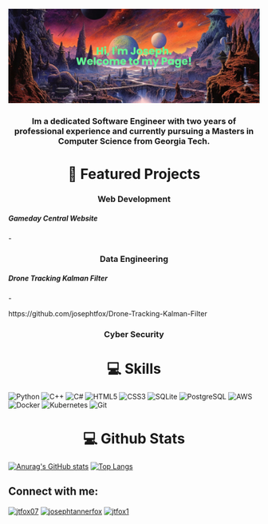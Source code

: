 ![Image Alt Text](https://github.com/josephtfox/extra-files/blob/main/banner.png)
<h3 align="center">Im a dedicated Software Engineer with two years of professional experience and currently pursuing a Masters in Computer Science from Georgia Tech.</h3>

<h1 align="center"> 🚀 Featured Projects </h1>
<h3 align="center"> Web Development </h3>
<h5> Gameday Central Website</h5>
<p> - </p>
<h3 align="center"> Data Engineering </h3>
<h5> Drone Tracking Kalman Filter</h5> - <p>https://github.com/josephtfox/Drone-Tracking-Kalman-Filter</p>


<h3 align="center"> Cyber Security </h3>

<h1 align="center"> 💻 Skills </h1>

![Python](https://img.shields.io/badge/Python-3776AB?style=for-the-badge&logo=python&logoColor=white)
![C++](https://img.shields.io/badge/C++-00599C?style=for-the-badge&logo=c%2B%2B&logoColor=white)
![C#](https://img.shields.io/badge/C%23-239120?style=for-the-badge&logo=c-sharp&logoColor=white)
![HTML5](https://img.shields.io/badge/HTML5-E34F26?style=for-the-badge&logo=html5&logoColor=white)
![CSS3](https://img.shields.io/badge/CSS3-1572B6?style=for-the-badge&logo=css3&logoColor=white)
![SQLite](https://img.shields.io/badge/SQLite-07405E?style=for-the-badge&logo=sqlite&logoColor=white)
![PostgreSQL](https://img.shields.io/badge/PostgreSQL-316192?style=for-the-badge&logo=postgresql&logoColor=white)
![AWS](https://img.shields.io/badge/AWS-232F3E?style=for-the-badge&logo=amazon-aws&logoColor=white)
![Docker](https://img.shields.io/badge/Docker-2496ED?style=for-the-badge&logo=docker&logoColor=white)
![Kubernetes](https://img.shields.io/badge/Kubernetes-326CE5?style=for-the-badge&logo=kubernetes&logoColor=white)
![Git](https://img.shields.io/badge/Git-F05032?style=for-the-badge&logo=git&logoColor=white)

</div>

</div>

<h1 align="center"> 💻 Github Stats </h1>

[![Anurag's GitHub stats](https://github-readme-stats.vercel.app/api?username=josephtfox&show_icons=true&theme=tokyonight)](https://github.com/anuraghazra/github-readme-stats)
[![Top Langs](https://github-readme-stats.vercel.app/api/top-langs/?username=josephtfox&show_icons=true&theme=radical)](https://github.com/anuraghazra/github-readme-stats)


<h2 align="left">Connect with me:</h2>
<p align="left">
<a href="https://twitter.com/jtfox07" target="blank"><img align="center" src="https://raw.githubusercontent.com/rahuldkjain/github-profile-readme-generator/master/src/images/icons/Social/twitter.svg" alt="jtfox07" height="30" width="40" /></a>
<a href="https://linkedin.com/in/josephtannerfox" target="blank"><img align="center" src="https://raw.githubusercontent.com/rahuldkjain/github-profile-readme-generator/master/src/images/icons/Social/linked-in-alt.svg" alt="josephtannerfox" height="30" width="40" /></a>
<a href="https://www.leetcode.com/jtfox1" target="blank"><img align="center" src="https://raw.githubusercontent.com/rahuldkjain/github-profile-readme-generator/master/src/images/icons/Social/leet-code.svg" alt="jtfox1" height="30" width="40" /></a>
</p>
